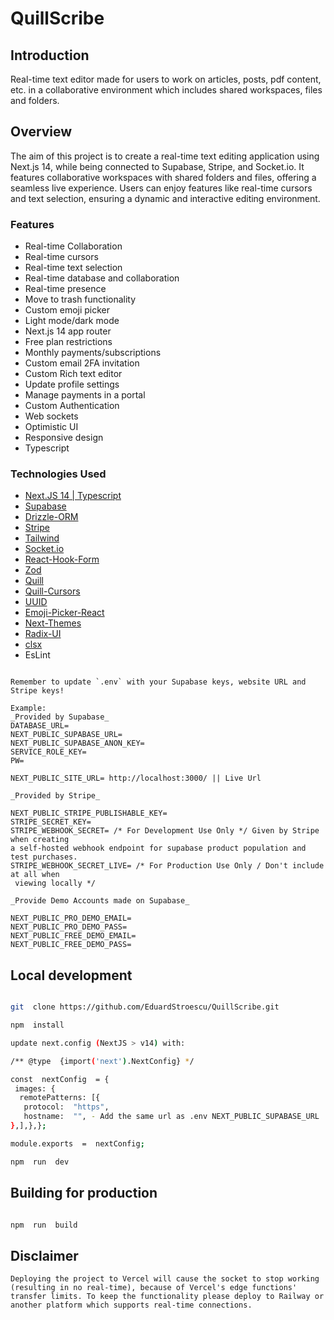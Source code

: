 # QuillScribe

## Introduction

Real-time text editor made for users to work on articles, posts, pdf content, etc. in a collaborative environment which includes shared workspaces, files and folders.

## Overview

The aim of this project is to create a real-time text editing application using Next.js 14, while being connected to Supabase, Stripe, and Socket.io. It features collaborative workspaces with shared folders and files, offering a seamless live experience. Users can enjoy features like real-time cursors and text selection, ensuring a dynamic and interactive editing environment.

### Features

- Real-time Collaboration
- Real-time cursors
- Real-time text selection
- Real-time database and collaboration
- Real-time presence
- Move to trash functionality
- Custom emoji picker
- Light mode/dark mode
- Next.js 14 app router
- Free plan restrictions
- Monthly payments/subscriptions
- Custom email 2FA invitation
- Custom Rich text editor
- Update profile settings
- Manage payments in a portal
- Custom Authentication
- Web sockets
- Optimistic UI
- Responsive design
- Typescript

### Technologies Used

- [Next.JS 14 | Typescript](https://github.com/vercel/next.js)
- [Supabase](https://github.com/supabase/supabase)
- [Drizzle-ORM](https://github.com/drizzle-team/drizzle-orm)
- [Stripe](https://github.com/stripe/stripe-node)
- [Tailwind](https://tailwindcss.com/)
- [Socket.io](https://github.com/socketio/socket.io)
- [React-Hook-Form](https://github.com/react-hook-form/react-hook-form)
- [Zod](https://github.com/colinhacks/zod)
- [Quill](https://github.com/quilljs/quill)
- [Quill-Cursors](https://github.com/reedsy/quill-cursors)
- [UUID](https://github.com/uuidjs/uuid)
- [Emoji-Picker-React](https://github.com/ealush/emoji-picker-react)
- [Next-Themes](https://github.com/pacocoursey/next-themes)
- [Radix-UI](https://www.radix-ui.com/)
- [clsx](https://github.com/lukeed/clsx)
- EsLint

```

Remember to update `.env` with your Supabase keys, website URL and Stripe keys!

Example:
_Provided by Supabase_
DATABASE_URL=
NEXT_PUBLIC_SUPABASE_URL=
NEXT_PUBLIC_SUPABASE_ANON_KEY=
SERVICE_ROLE_KEY=
PW=

NEXT_PUBLIC_SITE_URL= http://localhost:3000/ || Live Url

_Provided by Stripe_

NEXT_PUBLIC_STRIPE_PUBLISHABLE_KEY=
STRIPE_SECRET_KEY=
STRIPE_WEBHOOK_SECRET= /* For Development Use Only */ Given by Stripe when creating
a self-hosted webhook endpoint for supabase product population and test purchases.
STRIPE_WEBHOOK_SECRET_LIVE= /* For Production Use Only / Don't include at all when
 viewing locally */

_Provide Demo Accounts made on Supabase_

NEXT_PUBLIC_PRO_DEMO_EMAIL=
NEXT_PUBLIC_PRO_DEMO_PASS=
NEXT_PUBLIC_FREE_DEMO_EMAIL=
NEXT_PUBLIC_FREE_DEMO_PASS=

```

## Local development

```bash

git  clone https://github.com/EduardStroescu/QuillScribe.git

npm  install

update next.config (NextJS > v14) with:

/** @type  {import('next').NextConfig} */

const  nextConfig  = {
 images: {
  remotePatterns: [{
   protocol:  "https",
   hostname:  "", - Add the same url as .env NEXT_PUBLIC_SUPABASE_URL || Ex: ###.supabase.co
},],},};

module.exports  =  nextConfig;

npm  run  dev

```

## Building for production

```bash

npm  run  build

```

## Disclaimer

`Deploying the project to Vercel will cause the socket to stop working (resulting in no real-time), because of Vercel's edge functions' transfer limits. To keep the functionality please deploy to Railway or another platform which supports real-time connections. `
